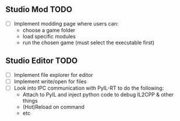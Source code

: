 ## Studio Mod TODO
- [ ] Implement modding page where users can:
    - choose a game folder
    - load specific modules
    - run the chosen game (must select the executable first)
## Studio Editor TODO
- [ ] Implement file explorer for editor
- [ ] Implement write/open for files
- [ ] Look into IPC communication with PyIL-RT to do the following:
    - Attach to PyIL and inject python code to debug IL2CPP & other things
    - (Hot)Reload on command 
    - etc